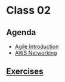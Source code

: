 # Class 02

## Agenda

- [Agile Introduction](/classes/02class/agile101/README.md)
- [AWS Networking](/classes/02class/aws-networking/README.md)

## [Exercises](./exercises/README.md)
